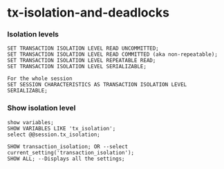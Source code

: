 # tx-isolation-and-deadlocks

### Isolation levels
```
SET TRANSACTION ISOLATION LEVEL READ UNCOMMITTED;
SET TRANSACTION ISOLATION LEVEL READ COMMITTED (aka non-repeatable);
SET TRANSACTION ISOLATION LEVEL REPEATABLE READ;
SET TRANSACTION ISOLATION LEVEL SERIALIZABLE;

For the whole session
SET SESSION CHARACTERISTICS AS TRANSACTION ISOLATION LEVEL SERIALIZABLE;
```
### Show isolation level

```mysql
show variables;
SHOW VARIABLES LIKE 'tx_isolation';
select @@session.tx_isolation;
```

```postgres
SHOW transaction_isolation; OR --select current_setting('transaction_isolation');
SHOW ALL; --Displays all the settings;
```
